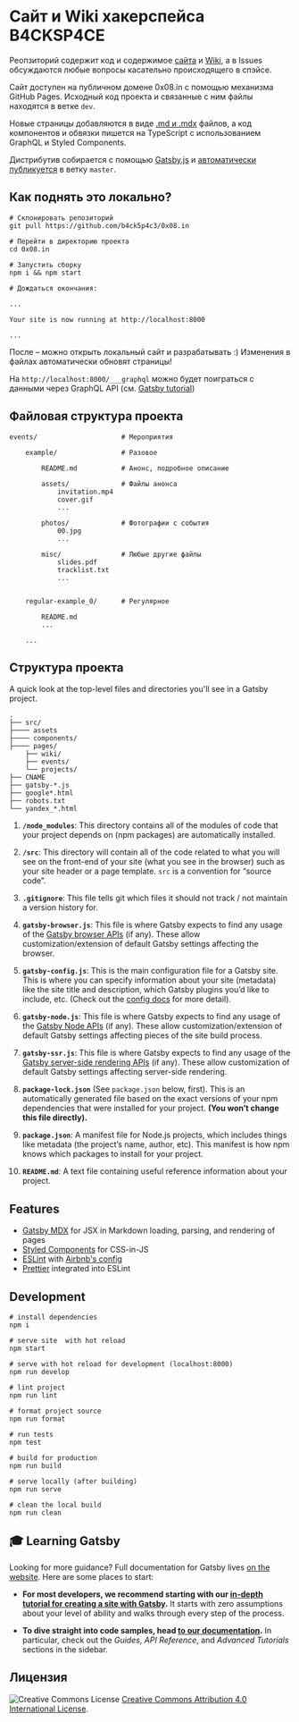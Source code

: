 # Сайт и Wiki хакерспейса B4CKSP4CE

Реопзиторий содержит код и содержимое [сайта](https://0x08.in) и [Wiki](https://0x08.in/wiki), а в Issues обсуждаются любые вопросы касательно происходящего в спэйсе.

Сайт доступен на публичном домене 0x08.in с помощью механизма GitHub Pages. Исходный код проекта и связанные с ним файлы находятся в ветке `dev`.

Новые страницы добавляются в виде [.md и .mdx](https://mdxjs.com/getting-started) файлов, а код компонентов и обвязки пишется на TypeScript с использованием GraphQL и Styled Components.

Дистрибутив собирается с помощью [Gatsby.js](https://www.gatsbyjs.com/docs/) и [автоматически публикуется](https://www.gatsbyjs.com/docs/how-gatsby-works-with-github-pages/#deploying-to-a-github-pages-subdomain-at-githubio) в ветку `master`.

## Как поднять это локально? 

```shell
# Склонировать репозиторий
git pull https://github.com/b4ck5p4c3/0x08.in

# Перейти в директорию проекта
cd 0x08.in

# Запустить сборку
npm i && npm start

# Дождаться окончания:

...

Your site is now running at http://localhost:8000

...

```

После – можно открыть локальный сайт и разрабатывать :) Изменения в файлах автоматически обновят страницы!

На `http://localhost:8000/___graphql` можно будет поиграться с данными через GraphQL API (см. [Gatsby tutorial](https://www.gatsbyjs.org/tutorial/part-five/#introducing-graphiql))

## Файловая структура проекта

```
events/                     # Мероприятия

	example/				# Разовое

		README.md			# Анонс, подробное описание

		assets/				# Файлы анонса
			invitation.mp4
			cover.gif
			...
		
		photos/				# Фотографии с события
			00.jpg
			...

		misc/				# Любые другие файлы
			slides.pdf
			tracklist.txt
			...


	regular-example_0/		# Регулярное
		
		README.md		
		...

	...

```


## Структура проекта

A quick look at the top-level files and directories you'll see in a Gatsby project.

    .
    ├── src/
    ├──── assets
    ├──── components/
    ├──── pages/
        ├── wiki/
        ├── events/
        └── projects/
    ├── CNAME
    ├── gatsby-*.js
    ├── google*.html
    ├── robots.txt
    └── yandex_*.html

1.  **`/node_modules`**: This directory contains all of the modules of code that your project depends on (npm packages) are automatically installed.

2.  **`/src`**: This directory will contain all of the code related to what you will see on the front-end of your site (what you see in the browser) such as your site header or a page template. `src` is a convention for “source code”.

3.  **`.gitignore`**: This file tells git which files it should not track / not maintain a version history for.

4.  **`gatsby-browser.js`**: This file is where Gatsby expects to find any usage of the [Gatsby browser APIs](https://www.gatsbyjs.org/docs/browser-apis/) (if any). These allow customization/extension of default Gatsby settings affecting the browser.

5.  **`gatsby-config.js`**: This is the main configuration file for a Gatsby site. This is where you can specify information about your site (metadata) like the site title and description, which Gatsby plugins you’d like to include, etc. (Check out the [config docs](https://www.gatsbyjs.org/docs/gatsby-config/) for more detail).

6.  **`gatsby-node.js`**: This file is where Gatsby expects to find any usage of the [Gatsby Node APIs](https://www.gatsbyjs.org/docs/node-apis/) (if any). These allow customization/extension of default Gatsby settings affecting pieces of the site build process.

7.  **`gatsby-ssr.js`**: This file is where Gatsby expects to find any usage of the [Gatsby server-side rendering APIs](https://www.gatsbyjs.org/docs/ssr-apis/) (if any). These allow customization of default Gatsby settings affecting server-side rendering.

8. **`package-lock.json`** (See `package.json` below, first). This is an automatically generated file based on the exact versions of your npm dependencies that were installed for your project. **(You won’t change this file directly).**

9. **`package.json`**: A manifest file for Node.js projects, which includes things like metadata (the project’s name, author, etc). This manifest is how npm knows which packages to install for your project.

10. **`README.md`**: A text file containing useful reference information about your project.

## Features

- [Gatsby MDX](https://github.com/gatsbyjs/gatsby/tree/master/packages/gatsby-plugin-mdx) for JSX in Markdown loading, parsing, and rendering of pages
- [Styled Components](https://www.styled-components.com/) for CSS-in-JS
- [ESLint](https://eslint.org/) with [Airbnb's config](https://www.npmjs.com/package/eslint-config-airbnb)
- [Prettier](https://prettier.io/) integrated into ESLint

## Development

```shell
# install dependencies
npm i

# serve site  with hot reload
npm start

# serve with hot reload for development (localhost:8000)
npm run develop

# lint project
npm run lint

# format project source
npm run format

# run tests
npm test

# build for production
npm run build

# serve locally (after building)
npm run serve

# clean the local build
npm run clean
```

## 🎓 Learning Gatsby

Looking for more guidance? Full documentation for Gatsby lives [on the website](https://www.gatsbyjs.org/). Here are some places to start:

- **For most developers, we recommend starting with our [in-depth tutorial for creating a site with Gatsby](https://www.gatsbyjs.org/tutorial/).** It starts with zero assumptions about your level of ability and walks through every step of the process.

- **To dive straight into code samples, head [to our documentation](https://www.gatsbyjs.org/docs/).** In particular, check out the _Guides_, _API Reference_, and _Advanced Tutorials_ sections in the sidebar.


## Лицензия

![Creative Commons License](https://i.creativecommons.org/l/by/4.0/80x15.png)
[Creative Commons Attribution 4.0 International License](https://creativecommons.org/licenses/by/4.0/).

